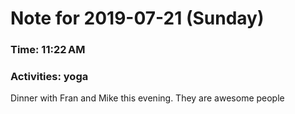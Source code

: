 # Note for 2019-07-21 (Sunday)
### Time: 11:22 AM
### Activities: yoga

Dinner with Fran and Mike this evening. They are awesome people
